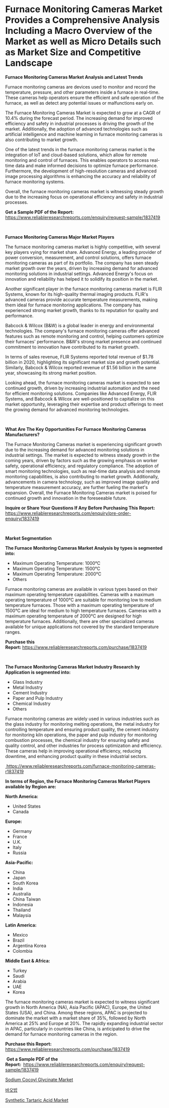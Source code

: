 <p><h1>Furnace Monitoring Cameras Market Provides a Comprehensive Analysis Including a Macro Overview of the Market as well as Micro Details such as Market Size and Competitive Landscape</h1></p><p><strong>Furnace Monitoring Cameras Market Analysis and Latest Trends</strong></p>
<p><p>Furnace monitoring cameras are devices used to monitor and record the temperature, pressure, and other parameters inside a furnace in real-time. These cameras help operators ensure the efficient and safe operation of the furnace, as well as detect any potential issues or malfunctions early on.</p><p>The Furnace Monitoring Cameras Market is expected to grow at a CAGR of 10.4% during the forecast period. The increasing demand for improved efficiency and safety in industrial processes is driving the growth of the market. Additionally, the adoption of advanced technologies such as artificial intelligence and machine learning in furnace monitoring cameras is also contributing to market growth.</p><p>One of the latest trends in the furnace monitoring cameras market is the integration of IoT and cloud-based solutions, which allow for remote monitoring and control of furnaces. This enables operators to access real-time data and make informed decisions to optimize furnace performance. Furthermore, the development of high-resolution cameras and advanced image processing algorithms is enhancing the accuracy and reliability of furnace monitoring systems.</p><p>Overall, the furnace monitoring cameras market is witnessing steady growth due to the increasing focus on operational efficiency and safety in industrial processes.</p></p>
<p><strong>Get a Sample PDF of the Report:&nbsp;</strong> <a href="https://www.reliableresearchreports.com/enquiry/request-sample/1837419">https://www.reliableresearchreports.com/enquiry/request-sample/1837419</a></p>
<p>&nbsp;</p>
<p><strong>Furnace Monitoring Cameras Major Market Players</strong></p>
<p><p>The furnace monitoring cameras market is highly competitive, with several key players vying for market share. Advanced Energy, a leading provider of power conversion, measurement, and control solutions, offers furnace monitoring cameras as part of its portfolio. The company has seen steady market growth over the years, driven by increasing demand for advanced monitoring solutions in industrial settings. Advanced Energy's focus on innovation and reliability has helped it to solidify its position in the market.</p><p>Another significant player in the furnace monitoring cameras market is FLIR Systems, known for its high-quality thermal imaging products. FLIR's advanced cameras provide accurate temperature measurements, making them ideal for furnace monitoring applications. The company has experienced strong market growth, thanks to its reputation for quality and performance.</p><p>Babcock & Wilcox (B&W) is a global leader in energy and environmental technologies. The company's furnace monitoring cameras offer advanced features such as remote monitoring and control, helping customers optimize their furnaces' performance. B&W's strong market presence and continued commitment to innovation have contributed to its market growth.</p><p>In terms of sales revenue, FLIR Systems reported total revenue of $1.78 billion in 2020, highlighting its significant market size and growth potential. Similarly, Babcock & Wilcox reported revenue of $1.56 billion in the same year, showcasing its strong market position.</p><p>Looking ahead, the furnace monitoring cameras market is expected to see continued growth, driven by increasing industrial automation and the need for efficient monitoring solutions. Companies like Advanced Energy, FLIR Systems, and Babcock & Wilcox are well-positioned to capitalize on this market opportunity, leveraging their expertise and product offerings to meet the growing demand for advanced monitoring technologies.</p></p>
<p>&nbsp;</p>
<p><strong>What Are The Key Opportunities For Furnace Monitoring Cameras Manufacturers?</strong></p>
<p><p>The Furnace Monitoring Cameras market is experiencing significant growth due to the increasing demand for advanced monitoring solutions in industrial settings. The market is expected to witness steady growth in the coming years, driven by factors such as the growing emphasis on worker safety, operational efficiency, and regulatory compliance. The adoption of smart monitoring technologies, such as real-time data analysis and remote monitoring capabilities, is also contributing to market growth. Additionally, advancements in camera technology, such as improved image quality and temperature measurement accuracy, are further fueling the market's expansion. Overall, the Furnace Monitoring Cameras market is poised for continued growth and innovation in the foreseeable future.</p></p>
<p><strong>Inquire or Share Your Questions If Any Before Purchasing This Report:</strong> <a href="https://www.reliableresearchreports.com/enquiry/pre-order-enquiry/1837419">https://www.reliableresearchreports.com/enquiry/pre-order-enquiry/1837419</a></p>
<p>&nbsp;</p>
<p><strong>Market Segmentation</strong></p>
<p><strong>The Furnace Monitoring Cameras Market Analysis by types is segmented into:</strong></p>
<p><ul><li>Maximum Operating Temperature: 1000℃</li><li>Maximum Operating Temperature: 1500℃</li><li>Maximum Operating Temperature: 2000℃</li><li>Others</li></ul></p>
<p><p>Furnace monitoring cameras are available in various types based on their maximum operating temperature capabilities. Cameras with a maximum operating temperature of 1000℃ are suitable for monitoring low to medium temperature furnaces. Those with a maximum operating temperature of 1500℃ are ideal for medium to high temperature furnaces. Cameras with a maximum operating temperature of 2000℃ are designed for high temperature furnaces. Additionally, there are other specialized cameras available for unique applications not covered by the standard temperature ranges.</p></p>
<p><strong>Purchase this Report:&nbsp;</strong><a href="https://www.reliableresearchreports.com/purchase/1837419">https://www.reliableresearchreports.com/purchase/1837419</a></p>
<p>&nbsp;</p>
<p><strong>The Furnace Monitoring Cameras Market Industry Research by Application is segmented into:</strong></p>
<p><ul><li>Glass Industry</li><li>Metal Industry</li><li>Cement Industry</li><li>Paper and Pulp Industry</li><li>Chemical Industry</li><li>Others</li></ul></p>
<p><p>Furnace monitoring cameras are widely used in various industries such as the glass industry for monitoring melting operations, the metal industry for controlling temperature and ensuring product quality, the cement industry for monitoring kiln operations, the paper and pulp industry for monitoring combustion processes, the chemical industry for ensuring safety and quality control, and other industries for process optimization and efficiency. These cameras help in improving operational efficiency, reducing downtime, and enhancing product quality in these industrial sectors.</p></p>
<p><a href="https://www.reliableresearchreports.com/furnace-monitoring-cameras-r1837419">&nbsp;https://www.reliableresearchreports.com/furnace-monitoring-cameras-r1837419</a></p>
<p><strong>In terms of Region, the Furnace Monitoring Cameras Market Players available by Region are:</strong></p>
<p>
    <p> <strong> North America: </strong>
        <ul>
            <li>United States</li>
            <li>Canada</li>
        </ul>
        </p> 
    <p> <strong> Europe: </strong>
        <ul>
            <li>Germany</li>
            <li>France</li>
            <li>U.K.</li>
            <li>Italy</li>
            <li>Russia</li>
        </ul>
        </p> 
    <p> <strong> Asia-Pacific: </strong>
        <ul>
            <li>China</li>
            <li>Japan</li>
            <li>South Korea</li>
            <li>India</li>
            <li>Australia</li>
            <li>China Taiwan</li>
            <li>Indonesia</li>
            <li>Thailand</li>
            <li>Malaysia</li>
        </ul>
        </p> 
    <p> <strong> Latin America: </strong>
        <ul>
            <li>Mexico</li>
            <li>Brazil</li>
            <li>Argentina Korea</li>
            <li>Colombia</li>
        </ul>
        </p> 
    <p> <strong> Middle East & Africa: </strong>
        <ul>
            <li>Turkey</li>
            <li>Saudi</li>
            <li>Arabia</li>
            <li>UAE</li>
            <li>Korea</li>
        </ul>
    </p>
    </p>
<p><p>The furnace monitoring cameras market is expected to witness significant growth in North America (NA), Asia Pacific (APAC), Europe, the United States (USA), and China. Among these regions, APAC is projected to dominate the market with a market share of 35%, followed by North America at 25% and Europe at 20%. The rapidly expanding industrial sector in APAC, particularly in countries like China, is anticipated to drive the demand for furnace monitoring cameras in the region.</p></p>
<p><strong>Purchase this Report: </strong><a href="https://www.reliableresearchreports.com/purchase/1837419">https://www.reliableresearchreports.com/purchase/1837419</a></p>
<p>&nbsp;<strong>Get a Sample PDF of the Report:&nbsp;&nbsp;</strong><a href="https://www.reliableresearchreports.com/enquiry/request-sample/1837419">https://www.reliableresearchreports.com/enquiry/request-sample/1837419</a></p>
<p><strong></strong></p>
<p><p><a href="https://thundering-castanet-c65.notion.site/Sodium-Cocoyl-Glycinate-Market-Insights-into-Market-CAGR-Market-Trends-and-Growth-Strategies-665c802b8940443a8e014ef64b793507">Sodium Cocoyl Glycinate Market</a></p><p><a href="https://medium.com/@leonidasalazar756/%EB%B0%94%EC%98%A4%EB%B0%A5-%EC%8B%9C%EC%9E%A5-%EA%B7%9C%EB%AA%A8%EB%8A%94-%EA%B5%AD%EC%A0%9C-%EC%82%B0%EC%97%85%EC%97%90%EC%84%9C-%EC%B5%9C%EA%B3%A0%EC%9D%98-%EB%A7%88%EC%BC%80%ED%8C%85-%EC%B1%84%EB%84%90%EC%9D%84-%EB%B3%B4%EC%97%AC%EC%A4%8D%EB%8B%88%EB%8B%A4-f5ba6af9890e">바오밥</a></p><p><a href="https://issuu.com/reportprime-2/docs/synthetic-tartaric-acid-market-size-2030.pptx">Synthetic Tartaric Acid Market</a></p></p>